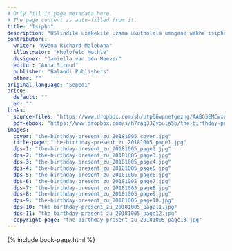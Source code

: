 ```yaml
---
# Only fill in page metadata here.
# The page content is auto-filled from it.
title: "Isipho"
description: "USlindile uxakekile uzama ukutholela umngane wakhe isipho esimfanele sosuku lokuzalwa. Waze wasizwa ukubona okuthile ecwebezelayo uma ikhanyiswa yilanga."
contributors:
  writer: "Kwena Richard Malebana"
  illustrator: "Kholofelo Mothle"
  designer: "Daniella van den Heever"
  editor: "Anna Stroud"
  publisher: "Balaodi Publishers"
  other: ""
original-language: "Sepedi"
price:
  default: ""
  en: ""
links:
  source-files: "https://www.dropbox.com/sh/ptp66wpnetgezng/AABG5EMCwxpdMM2IxuKHhNEra?dl=0"
  pdf-ebook: "https://www.dropbox.com/s/h7raq332voula5b/the-birthday-present_zu_20181005.pdf?dl=0"
images:
  cover: "the-birthday-present_zu_20181005_cover.jpg"
  title-page: "the-birthday-present_zu_20181005_page1.jpg"
  dps-1: "the-birthday-present_zu_20181005_page2.jpg"
  dps-2: "the-birthday-present_zu_20181005_page3.jpg"
  dps-3: "the-birthday-present_zu_20181005_page4.jpg"
  dps-4: "the-birthday-present_zu_20181005_page5.jpg"
  dps-5: "the-birthday-present_zu_20181005_page6.jpg"
  dps-6: "the-birthday-present_zu_20181005_page7.jpg"
  dps-7: "the-birthday-present_zu_20181005_page8.jpg"
  dps-8: "the-birthday-present_zu_20181005_page9.jpg"
  dps-9: "the-birthday-present_zu_20181005_page10.jpg"
  dps-10: "the-birthday-present_zu_20181005_page11.jpg"
  dps-11: "the-birthday-present_zu_20181005_page12.jpg"
  copyright-page: "the-birthday-present_zu_20181005_page13.jpg"
---
```


{% include book-page.html %}
 

